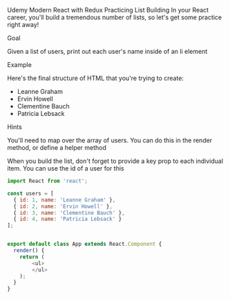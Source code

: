 Udemy
Modern React with Redux
Practicing List Building
In your React career, you'll build a tremendous number of lists, so let's get some practice right away!

Goal

Given a list of users, print out each user's name inside of an li element

Example

Here's the final structure of HTML that you're trying to create:

<ul>
  <li>Leanne Graham</li>
  <li>Ervin Howell</li>
  <li>Clementine Bauch</li>
  <li>Patricia Lebsack</li>
</ul>
Hints

You'll need to map over the array of users. You can do this in the render method, or define a helper method

When you build the list, don't forget to provide a key prop to each individual item.  You can use the id of a user for this

```javascript
import React from 'react';

const users = [
  { id: 1, name: 'Leanne Graham' },
  { id: 2, name: 'Ervin Howell' },
  { id: 3, name: 'Clementine Bauch' },
  { id: 4, name: 'Patricia Lebsack' }
];


export default class App extends React.Component {
  render() {
    return (
        <ul>
        </ul>
    );
  }
}
```


